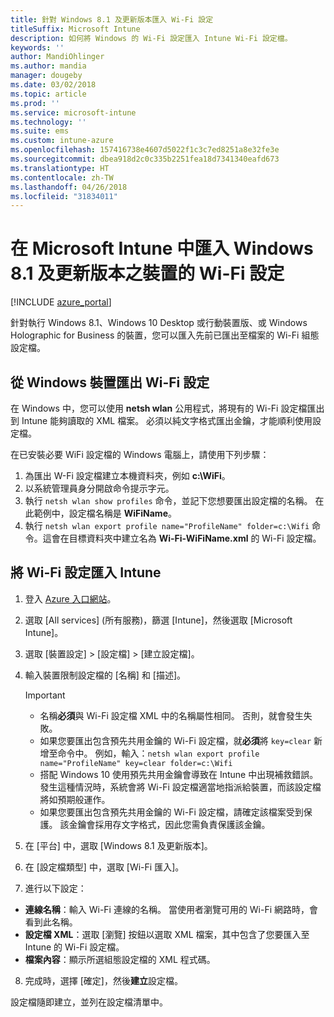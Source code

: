 ```yaml
---
title: 針對 Windows 8.1 及更新版本匯入 Wi-Fi 設定
titleSuffix: Microsoft Intune
description: 如何將 Windows 的 Wi-Fi 設定匯入 Intune Wi-Fi 設定檔。
keywords: ''
author: MandiOhlinger
ms.author: mandia
manager: dougeby
ms.date: 03/02/2018
ms.topic: article
ms.prod: ''
ms.service: microsoft-intune
ms.technology: ''
ms.suite: ems
ms.custom: intune-azure
ms.openlocfilehash: 157416738e4607d5022f1c3c7ed8251a8e32fe3e
ms.sourcegitcommit: dbea918d2c0c335b2251fea18d7341340eafd673
ms.translationtype: HT
ms.contentlocale: zh-TW
ms.lasthandoff: 04/26/2018
ms.locfileid: "31834011"
---
```

# <a name="import-wi-fi-settings-for-windows-81-and-later-devices-in-microsoft-intune"></a>在 Microsoft Intune 中匯入 Windows 8.1 及更新版本之裝置的 Wi-Fi 設定

[!INCLUDE [azure_portal](./includes/azure_portal.md)]

針對執行 Windows 8.1、Windows 10 Desktop 或行動裝置版、或 Windows Holographic for Business 的裝置，您可以匯入先前已匯出至檔案的 Wi-Fi 組態設定檔。

## <a name="export-wi-fi-settings-from-a-windows-device"></a>從 Windows 裝置匯出 Wi-Fi 設定

在 Windows 中，您可以使用 **netsh wlan** 公用程式，將現有的 Wi-Fi 設定檔匯出到 Intune 能夠讀取的 XML 檔案。 必須以純文字格式匯出金鑰，才能順利使用設定檔。

在已安裝必要 WiFi 設定檔的 Windows 電腦上，請使用下列步驟：

1. 為匯出 W-Fi 設定檔建立本機資料夾，例如 **c:\WiFi**。
2. 以系統管理員身分開啟命令提示字元。
3. 執行 `netsh wlan show profiles` 命令，並記下您想要匯出設定檔的名稱。 在此範例中，設定檔名稱是 **WiFiName**。
4. 執行 `netsh wlan export profile name="ProfileName" folder=c:\Wifi` 命令。這會在目標資料夾中建立名為 **Wi-Fi-WiFiName.xml** 的 Wi-Fi 設定檔。

## <a name="import-the-wi-fi-settings-into-intune"></a>將 Wi-Fi 設定匯入 Intune

1. 登入 [Azure 入口網站](https://portal.azure.com)。
2. 選取 [All services] (所有服務)，篩選 [Intune]，然後選取 [Microsoft Intune]。
3. 選取 [裝置設定] > [設定檔] > [建立設定檔]。
4. 輸入裝置限制設定檔的 [名稱] 和 [描述]。

    > [!IMPORTANT]
    > - 名稱**必須**與 Wi-Fi 設定檔 XML 中的名稱屬性相同。 否則，就會發生失敗。
    > - 如果您要匯出包含預先共用金鑰的 Wi-Fi 設定檔，就**必須**將 `key=clear` 新增至命令中。 例如，輸入：`netsh wlan export profile name="ProfileName" key=clear folder=c:\Wifi`
    > - 搭配 Windows 10 使用預先共用金鑰會導致在 Intune 中出現補救錯誤。 發生這種情況時，系統會將 Wi-Fi 設定檔適當地指派給裝置，而該設定檔將如預期般運作。
    > - 如果您要匯出包含預先共用金鑰的 Wi-Fi 設定檔，請確定該檔案受到保護。 該金鑰會採用存文字格式，因此您需負責保護該金鑰。

5. 在 [平台] 中，選取 [Windows 8.1 及更新版本]。
6. 在 [設定檔類型] 中，選取 [Wi-Fi 匯入]。
7. 進行以下設定：
  - **連線名稱**：輸入 Wi-Fi 連線的名稱。 當使用者瀏覽可用的 Wi-Fi 網路時，會看到此名稱。
  - **設定檔 XML**：選取 [瀏覽] 按鈕以選取 XML 檔案，其中包含了您要匯入至 Intune 的 Wi-Fi 設定檔。
  - **檔案內容**：顯示所選組態設定檔的 XML 程式碼。
8. 完成時，選擇 [確定]，然後**建立**設定檔。

設定檔隨即建立，並列在設定檔清單中。

